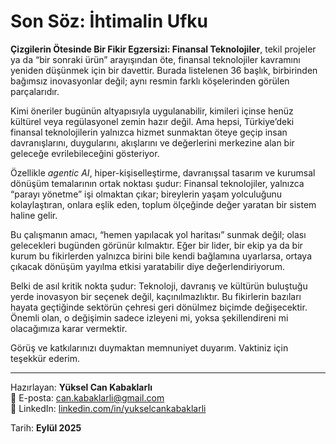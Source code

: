 # Son Söz: İhtimalin Ufku

**Çizgilerin Ötesinde Bir Fikir Egzersizi: Finansal Teknolojiler**, tekil projeler ya da “bir sonraki ürün” arayışından öte, finansal teknolojiler kavramını yeniden düşünmek için bir davettir. Burada listelenen 36 başlık, birbirinden bağımsız inovasyonlar değil; aynı resmin farklı köşelerinden görülen parçalarıdır.  

Kimi öneriler bugünün altyapısıyla uygulanabilir, kimileri içinse henüz kültürel veya regülasyonel zemin hazır değil. Ama hepsi, Türkiye’deki finansal teknolojilerin yalnızca hizmet sunmaktan öteye geçip insan davranışlarını, duygularını, akışlarını ve değerlerini merkezine alan bir geleceğe evrilebileceğini gösteriyor.  

Özellikle *agentic AI*, hiper-kişiselleştirme, davranışsal tasarım ve kurumsal dönüşüm temalarının ortak noktası şudur: Finansal teknolojiler, yalnızca “parayı yönetme” işi olmaktan çıkar; bireylerin yaşam yolculuğunu kolaylaştıran, onlara eşlik eden, toplum ölçeğinde değer yaratan bir sistem haline gelir.  

Bu çalışmanın amacı, “hemen yapılacak yol haritası” sunmak değil; olası gelecekleri bugünden görünür kılmaktır. Eğer bir lider, bir ekip ya da bir kurum bu fikirlerden yalnızca birini bile kendi bağlamına uyarlarsa, ortaya çıkacak dönüşüm yayılma etkisi yaratabilir diye değerlendiriyorum.  

Belki de asıl kritik nokta şudur: Teknoloji, davranış ve kültürün buluştuğu yerde inovasyon bir seçenek değil, kaçınılmazlıktır. Bu fikirlerin bazıları hayata geçtiğinde sektörün çehresi geri dönülmez biçimde değişecektir. Önemli olan, o değişimin sadece izleyeni mi, yoksa şekillendireni mi olacağımıza karar vermektir.  

Görüş ve katkılarınızı duymaktan memnuniyet duyarım. Vaktiniz için teşekkür ederim.  

---

Hazırlayan: **Yüksel Can Kabaklarlı**  
📧 E-posta: [can.kabaklarli@gmail.com](mailto:can.kabaklarli@gmail.com)  
🔗 LinkedIn: [linkedin.com/in/yukselcankabaklarli](https://www.linkedin.com/in/yukselcankabaklarli/)  

Tarih: **Eylül 2025**
